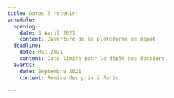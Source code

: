 ```yaml
---
title: Dates à retenir!
schedule:
  opening:
    date: 3 Avril 2021
    content: Ouverture de la plateforme de dépôt.
  deadline:
    date: Mai 2021
    content: Date limite pour le dépôt des dossiers.
  awards:
    date: Septembre 2021
    content: Remise des prix à Paris.

---
```

